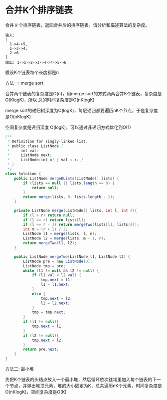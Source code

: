 # 合并K个排序链表

合并 _k_ 个排序链表，返回合并后的排序链表。请分析和描述算法的复杂度。

```text
输入:
[
  1->4->5,
  1->3->4,
  2->6
]
输出: 1->1->2->3->4->4->5->6
```

假设K个链表每个长度都是n

方法一: merge sort

合并两个链表的复杂度是O\(n\)，用merge sort的方式两两合并K个链表，复杂度是O\(KlogK\)，所以 总的时间复杂度是O\(nKlogK\)

merge sort的递归树深度为O\(logK\)，每层递归都要遍历nK个节点，于是复杂度是O\(nKlogK\)

空间复杂度是递归深度 O\(logK\)，可以通过非递归方式优化到O\(1\)

```java
/**
 * Definition for singly-linked list.
 * public class ListNode {
 *     int val;
 *     ListNode next;
 *     ListNode(int x) { val = x; }
 * }
 */
class Solution {
    public ListNode mergeKLists(ListNode[] lists) {
        if (lists == null || lists.length == 0) {
            return null;
        }
        return merge(lists, 0, lists.length - 1);
    }

    private ListNode merge(ListNode[] lists, int l, int r){
        if (l > r) return null;
        if (l == r) return lists[l];
        if (l == r - 1) return mergeTwo(lists[l], lists[r]);
        int m = (r + l) / 2;
        ListNode l1 = merge(lists, l, m);
        ListNode l2 = merge(lists, m + 1, r);
        return mergeTwo(l1, l2);
    }

    public ListNode mergeTwo(ListNode l1, ListNode l2) {
        ListNode pre = new ListNode(0);
        ListNode tmp = pre;
        while (l1 != null && l2 != null) {
            if (l1.val < l2.val) {
                tmp.next = l1;
                l1 = l1.next;
            }
            else {
                tmp.next = l2;
                l2 = l2.next;
            }
            tmp = tmp.next;
        }
        if (l1 != null){
            tmp.next = l1;
        }
        if (l2 != null){
            tmp.next = l2;
        }
        return pre.next;
    }
}
```

方法二: 最小堆

先把K个链表的头结点放入一个最小堆，然后循环依次往堆里加入每个链表的下一个节点，并弹出堆顶元素，堆的大小固定为K，总共遍历nK个元素，时间复杂度是O\(nKlogK\)，空间复杂度是O\(K\)

